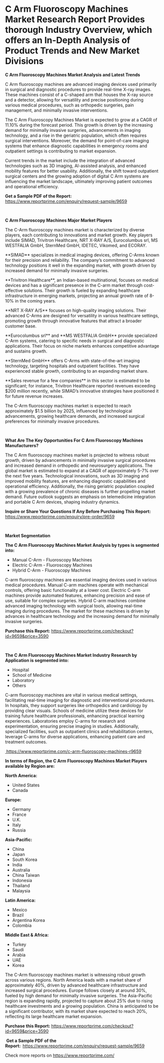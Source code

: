 <p><h1>C Arm Fluoroscopy Machines Market Research Report Provides thorough Industry Overview, which offers an In-Depth Analysis of Product Trends and New Market Divisions</h1></p><p><strong>C Arm Fluoroscopy Machines Market Analysis and Latest Trends</strong></p>
<p><p>C Arm fluoroscopy machines are advanced imaging devices used primarily in surgical and diagnostic procedures to provide real-time X-ray images. These machines consist of a C-shaped arm that houses the X-ray source and a detector, allowing for versatility and precise positioning during various medical procedures, such as orthopedic surgeries, pain management, and minimally invasive interventions.</p><p>The C Arm Fluoroscopy Machines Market is expected to grow at a CAGR of 11.10% during the forecast period. This growth is driven by the increasing demand for minimally invasive surgeries, advancements in imaging technology, and a rise in the geriatric population, which often requires surgical interventions. Moreover, the demand for point-of-care imaging systems that enhance diagnostic capabilities in emergency rooms and outpatient settings is contributing to market expansion.</p><p>Current trends in the market include the integration of advanced technologies such as 3D imaging, AI-assisted analysis, and enhanced mobility features for better usability. Additionally, the shift toward outpatient surgical centers and the growing adoption of digital C Arm systems are influencing the market landscape, ultimately improving patient outcomes and operational efficiency.</p></p>
<p><strong>Get a Sample PDF of the Report:&nbsp;</strong> <a href="https://www.reportprime.com/enquiry/request-sample/9659?utm_campaign=1889&utm_medium=2&utm_source=Github&utm_content=ia&utm_term=20032025&utm_id=c-arm-fluoroscopy-machines">https://www.reportprime.com/enquiry/request-sample/9659</a></p>
<p>&nbsp;</p>
<p><strong>C Arm Fluoroscopy Machines Major Market Players</strong></p>
<p><p>The C-Arm fluoroscopy machines market is characterized by diverse players, each contributing to innovations and market growth. Key players include SIMAD, Trivitron Healthcare, NRT X-RAY A/S, Eurocolumbus srl, MS WESTFALIA GmbH, SternMed GmbH, IDETEC, Vikomed, and ECORAY.</p><p>**SIMAD** specializes in medical imaging devices, offering C-Arms known for their precision and reliability. The company’s commitment to advanced technology positions it well in the expanding market, with growth driven by increased demand for minimally invasive surgeries.</p><p>**Trivitron Healthcare**, an Indian-based multinational, focuses on medical devices and has a significant presence in the C-arm market through cost-effective solutions. Their growth is fueled by expanding healthcare infrastructure in emerging markets, projecting an annual growth rate of 8-10% in the coming years.</p><p>**NRT X-RAY A/S** focuses on high-quality imaging solutions. Their advanced C-Arms are designed for versatility in various healthcare settings, promoting growth through innovative features that attract a broader customer base. </p><p>**Eurocolumbus srl** and **MS WESTFALIA GmbH** provide specialized C-Arm systems, catering to specific needs in surgical and diagnostic applications. Their focus on niche markets enhances competitive advantage and sustains growth.</p><p>**SternMed GmbH** offers C-Arms with state-of-the-art imaging technology, targeting hospitals and outpatient facilities. They have experienced stable growth, contributing to an expanding market share.</p><p>**Sales revenue for a few companies** in this sector is estimated to be significant; for instance, Trivitron Healthcare reported revenues exceeding $200 million recently, while SIMAD’s innovative strategies have positioned it for future revenue increases.</p><p>The C-Arm fluoroscopy machines market is expected to reach approximately $1.5 billion by 2025, influenced by technological advancements, growing healthcare demands, and increased surgical preferences for minimally invasive procedures.</p></p>
<p>&nbsp;</p>
<p><strong>What Are The Key Opportunities For C Arm Fluoroscopy Machines Manufacturers?</strong></p>
<p><p>The C Arm fluoroscopy machines market is projected to witness robust growth, driven by advancements in minimally invasive surgical procedures and increased demand in orthopedic and neurosurgery applications. The global market is estimated to expand at a CAGR of approximately 5-7% over the next five years. Technological innovations, such as 3D imaging and improved mobility features, are enhancing diagnostic capabilities and operational efficiency. Additionally, the rising geriatric population coupled with a growing prevalence of chronic diseases is further propelling market demand. Future outlook suggests an emphasis on telemedicine integration and portable C Arm devices, shaping industry dynamics.</p></p>
<p><strong>Inquire or Share Your Questions If Any Before Purchasing This Report:</strong> <a href="https://www.reportprime.com/enquiry/pre-order/9659?utm_campaign=1889&utm_medium=2&utm_source=Github&utm_content=ia&utm_term=20032025&utm_id=c-arm-fluoroscopy-machines">https://www.reportprime.com/enquiry/pre-order/9659</a></p>
<p>&nbsp;</p>
<p><strong>Market Segmentation</strong></p>
<p><strong>The C Arm Fluoroscopy Machines Market Analysis by types is segmented into:</strong></p>
<p><ul><li>Manual C-Arm - Fluoroscopy Machines</li><li>Electric C-Arm - Fluoroscopy Machines</li><li>Hybrid C-Arm - Fluoroscopy Machines</li></ul></p>
<p><p>C-arm fluoroscopy machines are essential imaging devices used in various medical procedures. Manual C-arm machines operate with mechanical controls, offering basic functionality at a lower cost. Electric C-arm machines provide automated features, enhancing precision and ease of use, suitable for complex surgeries. Hybrid C-arm machines combine advanced imaging technology with surgical tools, allowing real-time imaging during procedures. The market for these machines is driven by advances in healthcare technology and the increasing demand for minimally invasive surgeries.</p></p>
<p><strong>Purchase this Report:&nbsp;</strong><a href="https://www.reportprime.com/checkout?id=9659&price=3590&utm_campaign=1889&utm_medium=2&utm_source=Github&utm_content=ia&utm_term=20032025&utm_id=c-arm-fluoroscopy-machines">https://www.reportprime.com/checkout?id=9659&price=3590</a></p>
<p>&nbsp;</p>
<p><strong>The C Arm Fluoroscopy Machines Market Industry Research by Application is segmented into:</strong></p>
<p><ul><li>Hospital</li><li>School of Medicine</li><li>Laboratory</li><li>Others</li></ul></p>
<p><p>C-arm fluoroscopy machines are vital in various medical settings, facilitating real-time imaging for diagnostic and interventional procedures. In hospitals, they support surgeries like orthopedics and cardiology by providing clear visuals. Schools of medicine utilize these devices for training future healthcare professionals, enhancing practical learning experiences. Laboratories employ C-arms for research and experimentation, ensuring precise imaging in studies. Additionally, specialized facilities, such as outpatient clinics and rehabilitation centers, leverage C-arms for diverse applications, enhancing patient care and treatment outcomes.</p></p>
<p><a href="https://www.reportprime.com/c-arm-fluoroscopy-machines-r9659?utm_campaign=1889&utm_medium=2&utm_source=Github&utm_content=ia&utm_term=20032025&utm_id=c-arm-fluoroscopy-machines">&nbsp;https://www.reportprime.com/c-arm-fluoroscopy-machines-r9659</a></p>
<p><strong>In terms of Region, the C Arm Fluoroscopy Machines Market Players available by Region are:</strong></p>
<p>
    <p> <strong> North America: </strong>
        <ul>
            <li>United States</li>
            <li>Canada</li>
        </ul>
        </p> 
    <p> <strong> Europe: </strong>
        <ul>
            <li>Germany</li>
            <li>France</li>
            <li>U.K.</li>
            <li>Italy</li>
            <li>Russia</li>
        </ul>
        </p> 
    <p> <strong> Asia-Pacific: </strong>
        <ul>
            <li>China</li>
            <li>Japan</li>
            <li>South Korea</li>
            <li>India</li>
            <li>Australia</li>
            <li>China Taiwan</li>
            <li>Indonesia</li>
            <li>Thailand</li>
            <li>Malaysia</li>
        </ul>
        </p> 
    <p> <strong> Latin America: </strong>
        <ul>
            <li>Mexico</li>
            <li>Brazil</li>
            <li>Argentina Korea</li>
            <li>Colombia</li>
        </ul>
        </p> 
    <p> <strong> Middle East & Africa: </strong>
        <ul>
            <li>Turkey</li>
            <li>Saudi</li>
            <li>Arabia</li>
            <li>UAE</li>
            <li>Korea</li>
        </ul>
    </p>
    </p>
<p><p>The C-Arm fluoroscopy machines market is witnessing robust growth across various regions. North America leads with a market share of approximately 40%, driven by advanced healthcare infrastructure and increased surgical procedures. Europe follows closely at around 30%, fueled by high demand for minimally invasive surgeries. The Asia-Pacific region is expanding rapidly, projected to capture about 25% due to rising healthcare investments and a growing population. China is anticipated to be a significant contributor, with its market share expected to reach 20%, reflecting its large healthcare market expansion.</p></p>
<p><strong>Purchase this Report: </strong><a href="https://www.reportprime.com/checkout?id=9659&price=3590&utm_campaign=1889&utm_medium=2&utm_source=Github&utm_content=ia&utm_term=20032025&utm_id=c-arm-fluoroscopy-machines">https://www.reportprime.com/checkout?id=9659&price=3590</a></p>
<p>&nbsp;<strong>Get a Sample PDF of the Report:&nbsp;&nbsp;</strong><a href="https://www.reportprime.com/enquiry/request-sample/9659?utm_campaign=1889&utm_medium=2&utm_source=Github&utm_content=ia&utm_term=20032025&utm_id=c-arm-fluoroscopy-machines">https://www.reportprime.com/enquiry/request-sample/9659</a></p>
<p><strong></strong></p>
<p>Check more reports on <a href="https://www.reportprime.com/?utm_campaign=1889&utm_medium=2&utm_source=Github&utm_content=ia&utm_term=20032025&utm_id=c-arm-fluoroscopy-machines">https://www.reportprime.com/</a></p>